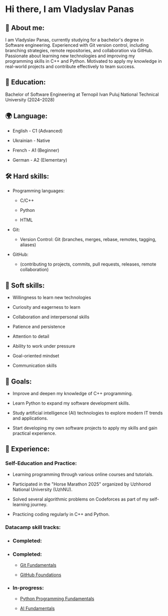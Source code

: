 # Hi there, I am Vladyslav Panas

## 📌 **About me**:

I am Vladyslav Panas, currently studying for a bachelor's degree in Software engineering. Experienced with Git version control, including branching strategies, remote repositories, and collaboration via GitHub. Passionate about learning new technologies and improving my programming skills in C++ and Python. Motivated to apply my knowledge in real-world projects and contribute effectively to team success.

## 🏫 **Education**:

Bachelor of Software Engineering at Ternopil Ivan Puluj National Technical University (2024–2028)

## 🌍 **Language**:

- English - С1 (Advanced)

- Ukrainian - Native

- French - A1 (Beginner)

- German - A2 (Elementary)

## 🛠️ **Hard skills**:

- Programming languages:

    - C/C++

    - Python

    - HTML

- Git:

    - Version Control: Git (branches, merges, rebase, remotes, tagging, aliases)

- GitHub:

    - (contributing to projects, commits, pull requests, releases, remote collaboration)

## 🧠 **Soft skills**:

- Willingness to learn new technologies

- Curiosity and eagerness to learn

- Collaboration and interpersonal skills

- Patience and persistence

- Attention to detail

- Ability to work under pressure

- Goal-oriented mindset

- Communication skills

## 🎯 **Goals**:

- Improve and deepen my knowledge of C++ programming.

- Learn Python to expand my software development skills.

- Study artificial intelligence (AI) technologies to explore modern IT trends and applications.

- Start developing my own software projects to apply my skills and gain practical experience.

## 📝 **Experience**:

### Self-Education and Practice:

- Learning programming through various online courses and tutorials.

- Participated in the "Horse Marathon 2025" organized by Uzhhorod National University (UzhNU).

- Solved several algorithmic problems on Codeforces as part of my self-learning journey.

- Practicing coding regularly in C++ and Python.

### Datacamp skill tracks:

- ### Completed:

- ### Completed:

    - [Git Fundamentals]([https://app.datacamp.com/learn/skill-tracks/git-fundamentals](https://www.datacamp.com/completed/statement-of-accomplishment/track/78dbc438b11a081892e898c33e742c93c6c50d3e))

    - [GitHub Foundations]([https://app.datacamp.com/learn/skill-tracks/github-foundations](https://www.datacamp.com/completed/statement-of-accomplishment/track/315da4609b74282d2623e24a74c6219c7c827aa0))

- ### In-progress:

    - [Python Programming Fundamentals](https://app.datacamp.com/learn/skill-tracks/python-programming-fundamentals)

    - [AI Fundamentals](https://app.datacamp.com/learn/skill-tracks/ai-fundamentals)
